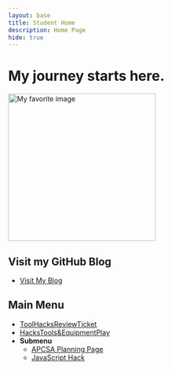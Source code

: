 ```yaml
---
layout: base
title: Student Home 
description: Home Page
hide: true
---
```


# My journey starts here.

<img src="https://delnorte.powayusd.com/pics/school_logo.png" alt="My favorite image" width="300" height="300">

<br>

## Visit my GitHub Blog
- [Visit My Blog](https://github.com/JasonGuan1012/jgCSA_2025)



## Main Menu
- [ToolHacksReviewTicket](https://jasonguan1012.github.io/jgCSA_2025/2024/08/26/ToolHacksReviewTicket_IPYNB_2_.html)
- [HacksTools&EquipmentPlay](https://jasonguan1012.github.io/jgCSA_2025/hacks/2024/09/02/HacksTools&EquipmentPlay_IPYNB_2_.html)
- **Submenu**
  - [APCSA Planning Page](https://jasonguan1012.github.io/jgCSA_2025/hacks/2024/09/01/APCSAPlanning_IPYNB_2_.html)
  - [JavaScript Hack](https://jasonguan1012.github.io/jgCSA_2025/hacks/2024/09/01/JavaScript_IPYNB_2_.html)


























<br>
<br>

<html lang="en">
  
<body>
<!-- Let it Snow! Provided by the WPress Doctor-->
<div id="snow"></div>
<style>
	#snow {
    position: fixed;
    top: 0;
    left: 0;
    right: 0;
    bottom: 0;
    pointer-events: none;
    z-index: 1000;
}
</style>
<script>
	document.addEventListener('DOMContentLoaded', function(){
    var script = document.createElement('script');
    script.src = 'https://cdn.jsdelivr.net/particles.js/2.0.0/particles.min.js';
    script.onload = function(){
        particlesJS("snow", {
            "particles": {
                "number": {
                    "value": 65,
                    "density": {
                        "enable": true,
                        "value_area": 800
                    }
                },
                "color": {
                    "value": "#000"
                },
                "opacity": {
                    "value": 0.7,
                    "random": false,
                    "anim": {
                        "enable": false
                    }
                },
                "size": {
                    "value": 5,
                    "random": true,
                    "anim": {
                        "enable": false
                    }
                },
                "line_linked": {
                    "enable": false
                },
                "move": {
                    "enable": true,
                    "speed": 5,
                    "direction": "bottom",
                    "random": true,
                    "straight": false,
                    "out_mode": "out",
                    "bounce": false,
                    "attract": {
                        "enable": true,
                        "rotateX": 300,
                        "rotateY": 1200
                    }
                }
            },
            "interactivity": {
                "events": {
                    "onhover": {
                        "enable": false
                    },
                    "onclick": {
                        "enable": false
                    },
                    "resize": false
                }
            },
            "retina_detect": true
        });
    }
    document.head.append(script);
});
</script>

</body>
</html>


